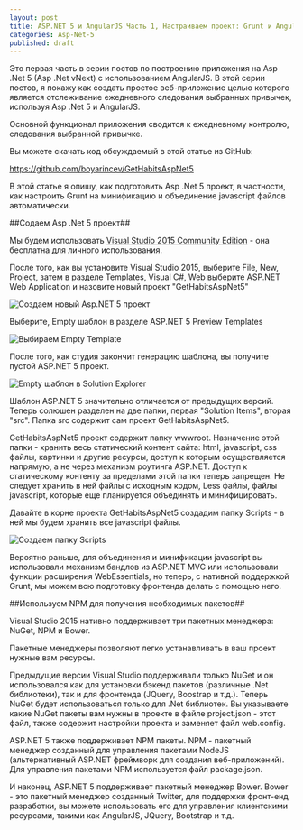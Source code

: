 ```yaml
---
layout: post
title: ASP.NET 5 и AngularJS Часть 1, Настраиваем проект: Grunt и AngularJS
categories: Asp-Net-5
published: draft
---
```


Это первая часть в серии постов по построению приложения на Asp .Net 5 (Asp .Net vNext) с использованием AngularJS. В этой серии постов, я покажу как создать простое веб-приложение целью которого является отслеживание ежедневного следования выбранных привычек, используя Asp .Net 5 и AngularJS.

Основной функционал приложения сводится к ежедневному контролю, следования выбранной привычке.

Вы можете скачать код обсуждаемый в этой статье из GitHub:

https://github.com/boyarincev/GetHabitsAspNet5

В этой статье я опишу, как подготовить Asp .Net 5 проект, в частности, как настроить Grunt на минификацию и объединение javascript файлов автоматически.

##Содаем Asp .Net 5 проект##

Мы будем использовать [Visual Studio 2015 Community Edition](https://www.visualstudio.com/downloads/download-visual-studio-vs) - она бесплатна для личного использования.

После того, как вы установите Visual Studio 2015, выберите File, New, Project, затем в разделе Templates, Visual C#, Web выберите ASP.NET Web Application и назовите новый проект "GetHabitsAspNet5"

![Создаем новый Asp.NET 5 проект](/images/asp-net-5/part1/create-new-project.jpg)

Выберите, Empty шаблон в разделе ASP.NET 5 Preview Templates

![Выбираем Empty Template](/images/asp-net-5/part1/choose-empty-template.jpg)

После того, как студия закончит генерацию шаблона, вы получите пустой ASP.NET 5 проект.

![Empty шаблон в Solution Explorer](/images/asp-net-5/part1/empty-project-sol-explorer.jpg)

Шаблон ASP.NET 5 значительно отличается от предыдущих версий. Теперь солюшен разделен на две папки, первая "Solution Items", вторая "src". Папка src содержит сам проект GetHabitsAspNet5.

GetHabitsAspNet5 проект содержит папку wwwroot. Назначение этой папки - хранить весь статический контент сайта: html, javascript, css файлы, картинки и другие ресурсы, доступ к которым осуществляется напрямую, а не через механизм роутинга ASP.NET. Доступ к статическому контенту за пределами этой папки теперь запрещен. Не следует хранить в ней файлы с исходным кодом, Less файлы, файлы javascript, которые еще планируется объединять и минифицировать. 

Давайте в корне проекта GetHabitsAspNet5 создадим папку Scripts - в ней мы будем хранить все javascript файлы.

![Создаем папку Scripts](/images/asp-net-5/part1/script-folder.jpg)

Вероятно раньше, для объединения и минификации javascript вы использовали механизм бандлов из ASP.NET MVC или использовали функции расширения WebEssentials, но теперь, с нативной поддержкой Grunt, мы можем всю подготовку фронтенда делать с помощью него.

##Используем NPM для получения необходимых пакетов##

Visual Studio 2015 нативно поддерживает три пакетных менеджера: NuGet, NPM и Bower.

Пакетные менеджеры позволяют легко устанавливать в ваш проект нужные вам ресурсы.

Предыдущие версии Visual Studio поддерживали только NuGet и он использовался как для установки бэкенд пакетов (различные .Net библиотеки), так и для фронтенда (JQuery, Boostrap и т.д.). Теперь NuGet будет использоваться только для .Net библиотек. Вы указываете какие NuGet пакеты вам нужны в проекте в файле project.json - этот файл, также содержит настройки проекта и заменяет файл web.config.

ASP.NET 5 также поддерживает NPM пакеты. NPM - пакетный менеджер созданный для управления пакетами NodeJS (альтернативный ASP.NET фреймворк для создания веб-приложений). Для управления пакетами NPM используется файл package.json.

И наконец, ASP.NET 5 поддерживает пакетный менеджер Bower. Bower - это пакетный менеджер созданный Twitter, для поддержки фронт-енд разработки, вы можете использовать его для управления клиентскими ресурсами, такими как AngularJS, JQuery, Bootstrap и т.д.

